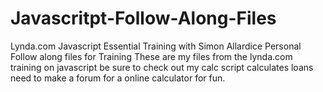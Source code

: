 # Javascritpt-Follow-Along-Files
Lynda.com Javascript Essential Training with Simon Allardice Personal Follow along files for Training
These are my files from the lynda.com training on javascript
be sure to check out my calc script calculates loans
need to make a forum for a online calculator for fun.
